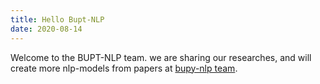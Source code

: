 ```yaml
---
title: Hello Bupt-NLP
date: 2020-08-14
---
```


Welcome to the BUPT-NLP team. we are sharing our researches, and will create more nlp-models from papers at [bupy-nlp team](https://github.com/bupt-nlp).

